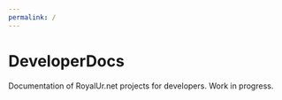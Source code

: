 ```yaml
---
permalink: /
---
```

# DeveloperDocs
Documentation of RoyalUr.net projects for developers. Work in progress.
